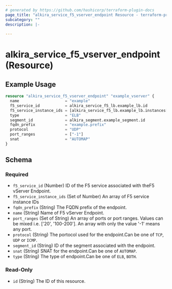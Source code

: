 ```yaml
---
# generated by https://github.com/hashicorp/terraform-plugin-docs
page_title: "alkira_service_f5_vserver_endpoint Resource - terraform-provider-alkira"
subcategory: ""
description: |-
  
---
```


# alkira_service_f5_vserver_endpoint (Resource)



## Example Usage

```terraform
resource "alkira_service_f5_vserver_endpoint" "example_vserver" {
  name                    = "example"
  f5_service_id           = alkira_service_f5_lb.example_lb.id
  f5_service_instance_ids = [alkira_service_f5_lb.example_lb.instances[0].id]
  type                    = "ELB"
  segment_id              = alkira_segment.example_segment.id
  fqdn_prefix             = "example.prefix"
  protocol                = "UDP"
  port_ranges             = ["-1"]
  snat                    = "AUTOMAP"
}
```

<!-- schema generated by tfplugindocs -->
## Schema

### Required

- `f5_service_id` (Number) ID of the F5 service associated with theF5 vServer Endpoint.
- `f5_service_instance_ids` (Set of Number) An array of F5 service instance IDs
- `fqdn_prefix` (String) The FQDN prefix of the endpoint.
- `name` (String) Name of F5 vServer Endpoint.
- `port_ranges` (Set of String) An array of ports or port ranges. Values can be mixed i.e. ['20', '100-200']. An array with only the value '-1' means any port.
- `protocol` (String) The portocol used for the endpoint.Can be one of `TCP`, `UDP` or `ICMP`.
- `segment_id` (String) ID of the segment associated with the endpoint.
- `snat` (String) SNAT for the endpoint.Can be one of `AUTOMAP`.
- `type` (String) The type of endpoint.Can be one of `ELB`, `BOTH`.

### Read-Only

- `id` (String) The ID of this resource.
